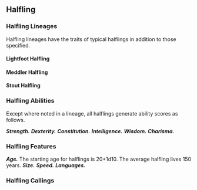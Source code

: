 ## Halfling

<!--Add copy here -->

### Halfling Lineages

Halfling lineages have the traits of typical halflings in addition to those specified.

#### Lightfoot Halfling

<!--Add copy here -->

#### Meddler Halfling

<!--Add copy here -->

#### Stout Halfling

<!--Add copy here -->

### Halfling Abilities

Except where noted in a lineage, all halflings generate ability scores as follows.

***Strength.*** <!--Add copy here -->
***Dexterity.*** <!--Add copy here -->
***Constitution.*** <!--Add copy here -->
***Intelligence.*** <!--Add copy here -->
***Wisdom.*** <!--Add copy here -->
***Charisma.*** <!--Add copy here -->

### Halfling Features

***Age.*** The starting age for halflings is 20+1d10. The average halfling lives 150 years.
***Size.*** <!--Add copy here -->
***Speed.*** <!--Add copy here -->
***Languages.*** <!--Add copy here -->

### Halfling Callings

<!--Add copy here -->
